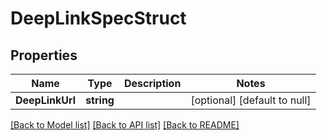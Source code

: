 # DeepLinkSpecStruct

## Properties
Name | Type | Description | Notes
------------ | ------------- | ------------- | -------------
**DeepLinkUrl** | **string** |  | [optional] [default to null]

[[Back to Model list]](../README.md#documentation-for-models) [[Back to API list]](../README.md#documentation-for-api-endpoints) [[Back to README]](../README.md)


